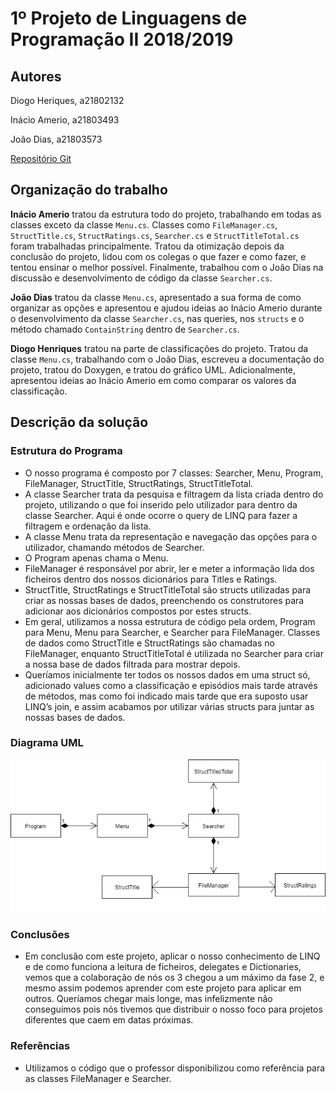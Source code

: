 # 1º Projeto de Linguagens de Programação II 2018/2019

## Autores
Diogo Heriques, a21802132

Inácio Amerio, a21803493

João Dias, a21803573

[Repositório Git](https://github.com/FPTheFluffyPawed/lp2_2019_p1)

## Organização do trabalho

**Inácio Amerio** tratou da estrutura todo do projeto, trabalhando em todas as
classes exceto da classe `Menu.cs`. Classes como `FileManager.cs`,
`StructTitle.cs`, `StructRatings.cs`, `Searcher.cs` e `StructTitleTotal.cs`
foram trabalhadas principalmente. Tratou da otimização depois da conclusão do
projeto, lidou com os colegas o que fazer e como fazer, e tentou ensinar o
melhor possível. Finalmente, trabalhou com o João Dias na discussão e
desenvolvimento de código da classe `Searcher.cs`.

**João Dias** tratou da classe `Menu.cs`, apresentado a sua forma de como
organizar as opções e apresentou e ajudou ideias ao Inácio Amerio durante o
desenvolvimento da classe `Searcher.cs`, nas queries, nos `structs` e o
método chamado `ContainString` dentro de `Searcher.cs`.

**Diogo Henriques** tratou na parte de classificações do projeto. Tratou da
classe `Menu.cs`,  trabalhando com o João Dias, escreveu a documentação do
projeto, tratou do Doxygen, e tratou do gráfico UML. Adicionalmente,
apresentou ideias ao Inácio Amerio em como comparar os valores da
classificação.

## Descrição da solução

### Estrutura do Programa

* O nosso programa é composto por 7 classes: Searcher, Menu, Program, 
  FileManager, StructTitle, StructRatings, StructTitleTotal.
* A classe Searcher trata da pesquisa e filtragem da lista criada dentro do 
  projeto, utilizando o que foi inserido pelo utilizador para dentro da classe 
  Searcher. Aqui é onde ocorre o query de LINQ para fazer a filtragem e 
  ordenação da lista.
* A classe Menu trata da representação e navegação das opções para o utilizador, 
  chamando métodos de Searcher.
* O Program apenas chama o Menu.
* FileManager é responsável por abrir, ler e meter a informação lida dos 
  ficheiros dentro dos nossos dicionários para Titles e Ratings.
* StructTitle, StructRatings e StructTitleTotal são structs utilizadas para 
  criar as nossas bases de dados, preenchendo os construtores para adicionar aos 
  dicionários compostos por estes structs.
* Em geral, utilizamos a nossa estrutura de código pela ordem, Program para 
  Menu, Menu para Searcher, e Searcher para FileManager. Classes de dados como 
  StructTitle e StructRatings são chamadas no FileManager, enquanto 
  StructTitleTotal é utilizada no Searcher para criar a nossa base de dados 
  filtrada para mostrar depois.
* Queríamos inicialmente ter todos os nossos dados em uma struct só, adicionado
  values como a classificação e episódios mais tarde através de métodos, mas 
  como foi indicado mais tarde que era suposto usar LINQ’s join, e assim 
  acabamos por utilizar várias structs para juntar as nossas bases de dados.

### Diagrama UML

![<Diagrama UML>](images/Uml.png)

### Conclusões
* Em conclusão com este projeto, aplicar o nosso conhecimento de LINQ e de como 
  funciona a leitura de ficheiros, delegates e Dictionaries, vemos que a 
  colaboração de nós os 3 chegou a um máximo da fase 2, e mesmo assim podemos 
  aprender com este projeto para aplicar em outros. Queríamos chegar mais longe, 
  mas infelizmente não conseguimos pois nós tivemos que distribuir o nosso foco 
  para projetos diferentes que caem em datas próximas.
  
### Referências

* Utilizamos o código que o professor disponibilizou como referência para as 
  classes FileManager e Searcher.
